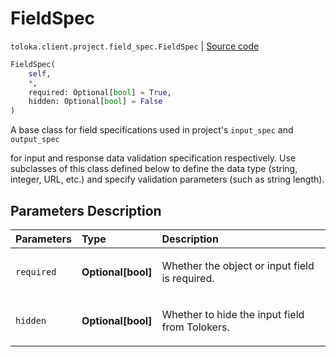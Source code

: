 # FieldSpec
`toloka.client.project.field_spec.FieldSpec` | [Source code](https://github.com/Toloka/toloka-kit/blob/v1.1.2/src/client/project/field_spec.py#L48)

```python
FieldSpec(
    self,
    *,
    required: Optional[bool] = True,
    hidden: Optional[bool] = False
)
```

A base class for field specifications used in project's `input_spec` and `output_spec`


for input and response data validation specification respectively. Use subclasses of this
class defined below to define the data type (string, integer, URL, etc.) and specify
validation parameters (such as string length).

## Parameters Description

| Parameters | Type | Description |
| :----------| :----| :-----------|
`required`|**Optional\[bool\]**|<p>Whether the object or input field is required.</p>
`hidden`|**Optional\[bool\]**|<p>Whether to hide the input field from Tolokers.</p>
